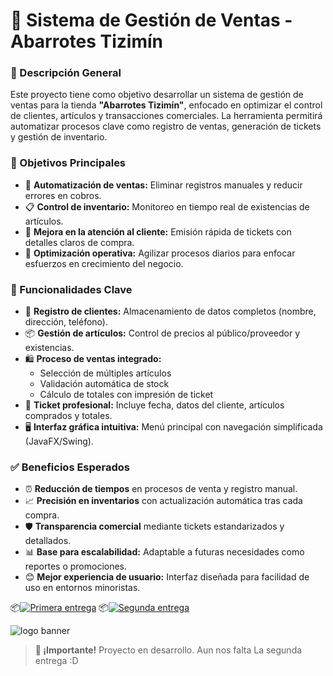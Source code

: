 # 🛒 Sistema de Gestión de Ventas - Abarrotes Tizimín

### 📝 Descripción General  
Este proyecto tiene como objetivo desarrollar un sistema de gestión de ventas para la tienda **"Abarrotes Tizimín"**, enfocado en optimizar el control de clientes, artículos y transacciones comerciales. La herramienta permitirá automatizar procesos clave como registro de ventas, generación de tickets y gestión de inventario.  



### 🎯 Objetivos Principales  
* 🤖 **Automatización de ventas:** Eliminar registros manuales y reducir errores en cobros.  
* 📋 **Control de inventario:** Monitoreo en tiempo real de existencias de artículos.  
* 🎫 **Mejora en la atención al cliente:** Emisión rápida de tickets con detalles claros de compra.  
* 🚀 **Optimización operativa:** Agilizar procesos diarios para enfocar esfuerzos en crecimiento del negocio.  



### 🚀 Funcionalidades Clave  
* 👤 **Registro de clientes:** Almacenamiento de datos completos (nombre, dirección, teléfono).  
* 📦 **Gestión de artículos:** Control de precios al público/proveedor y existencias.  
* 🛍️ **Proceso de ventas integrado:**  
  - Selección de múltiples artículos  
  - Validación automática de stock  
  - Cálculo de totales con impresión de ticket  
* 🧾 **Ticket profesional:** Incluye fecha, datos del cliente, artículos comprados y totales.  
* 🖥️ **Interfaz gráfica intuitiva:** Menú principal con navegación simplificada (JavaFX/Swing).  



### ✅ Beneficios Esperados  
* ⏰ **Reducción de tiempos** en procesos de venta y registro manual.  
* 📈 **Precisión en inventarios** con actualización automática tras cada compra.  
* 🛡️ **Transparencia comercial** mediante tickets estandarizados y detallados.  
* 📊 **Base para escalabilidad:** Adaptable a futuras necesidades como reportes o promociones.  
* 😊 **Mejor experiencia de usuario:** Interfaz diseñada para facilidad de uso en entornos minoristas.  

📦[![Primera entrega](https://img.shields.io/badge/GitHub-Primera_Entrega-%23181717)](https://github.com/OswaldoArceoR/AbarrotesTiziminVentas/tree/Primera_Entrega)
📦[![Segunda entrega](https://img.shields.io/badge/GitHub-Segunda_Entrga-%23181717)](https://github.com/OswaldoArceoR/AbarrotesTiziminVentas/tree/Segunda_Entrega)

![logo banner](https://github.com/user-attachments/assets/7524a824-398d-43eb-947e-d173952b183d)


> **🌟 ¡Importante!** Proyecto en desarrollo. Aun nos falta La segunda entrega :D
